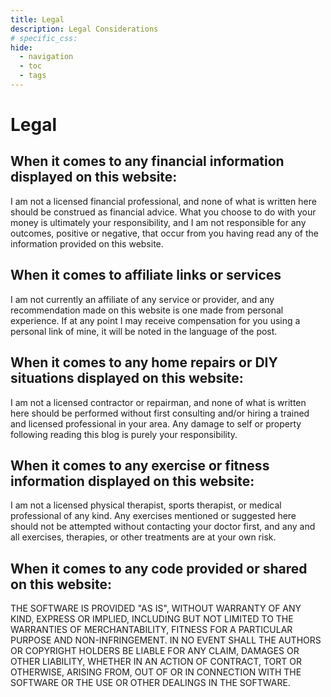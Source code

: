 ```yaml
---
title: Legal
description: Legal Considerations
# specific_css:
hide:
  - navigation
  - toc
  - tags
---
```


# Legal

## When it comes to any financial information displayed on this website:

I am not a licensed financial professional, and none of what is written here should be construed as financial advice. What you choose to do with your money is ultimately your responsibility, and I am not responsible for any outcomes, positive or negative, that occur from you having read any of the information provided on this website.

## When it comes to affiliate links or services

I am not currently an affiliate of any service or provider, and any recommendation made on this website is one made from personal experience. If at any point I may receive compensation for you using a personal link of mine, it will be noted in the language of the post.

## When it comes to any home repairs or DIY situations displayed on this website:

I am not a licensed contractor or repairman, and none of what is written here should be performed without first consulting and/or hiring a trained and licensed professional in your area. Any damage to self or property following reading this blog is purely your responsibility.

## When it comes to any exercise or fitness information displayed on this website:

I am not a licensed physical therapist, sports therapist, or medical professional of any kind. Any exercises mentioned or suggested here should not be attempted without contacting your doctor first, and any and all exercises, therapies, or other treatments are at your own risk.

## When it comes to any code provided or shared on this website:

THE SOFTWARE IS PROVIDED "AS IS", WITHOUT WARRANTY OF ANY KIND, EXPRESS OR IMPLIED, INCLUDING BUT NOT LIMITED TO THE WARRANTIES OF MERCHANTABILITY, FITNESS FOR A PARTICULAR PURPOSE AND NON-INFRINGEMENT. IN NO EVENT SHALL THE AUTHORS OR COPYRIGHT HOLDERS BE LIABLE FOR ANY CLAIM, DAMAGES OR OTHER LIABILITY, WHETHER IN AN ACTION OF CONTRACT, TORT OR OTHERWISE, ARISING FROM, OUT OF OR IN CONNECTION WITH THE SOFTWARE OR THE USE OR OTHER DEALINGS IN THE SOFTWARE.
